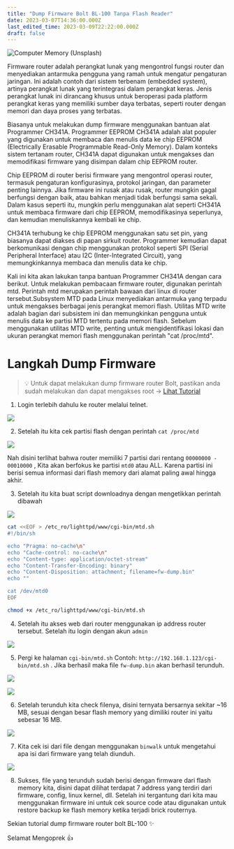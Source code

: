 ```yaml
---
title: "Dump Firmware Bolt BL-100 Tanpa Flash Reader"
date: 2023-03-07T14:36:00.000Z
last_edited_time: 2023-03-09T22:22:00.000Z
draft: false
---
```


![Computer Memory (Unsplash)](https://radito.vercel.app/773e2f6694aa4b0b3c44ee8db3ba3341cff41671689199eadf2a4013a960d00b/68747470733a2f2f7777772e64726f70626f782e636f6d2f732f3033313379677967737465303171332f623735316438323561643435386665323532633063306466653837343432313838643534343362373531373763336636386464333539633138613266653632362e6a70673f646c3d30267261773d31)


Firmware router adalah perangkat lunak yang mengontrol fungsi router dan menyediakan antarmuka pengguna yang ramah untuk mengatur pengaturan jaringan. Ini adalah contoh dari sistem terbenam (embedded system), artinya perangkat lunak yang terintegrasi dalam perangkat keras. Jenis perangkat lunak ini dirancang khusus untuk beroperasi pada platform perangkat keras yang memiliki sumber daya terbatas, seperti router dengan memori dan daya proses yang terbatas.


Biasanya untuk melakukan dump firmware menggunakan bantuan alat Programmer CH341A. Programmer EEPROM CH341A adalah alat populer yang digunakan untuk membaca dan menulis data ke chip EEPROM (Electrically Erasable Programmable Read-Only Memory). Dalam konteks sistem tertanam router, CH341A dapat digunakan untuk mengakses dan memodifikasi firmware yang disimpan dalam chip EEPROM router.


Chip EEPROM di router berisi firmware yang mengontrol operasi router, termasuk pengaturan konfigurasinya, protokol jaringan, dan parameter penting lainnya. Jika firmware ini rusak atau rusak, router mungkin gagal berfungsi dengan baik, atau bahkan menjadi tidak berfungsi sama sekali. Dalam kasus seperti itu, mungkin perlu menggunakan alat seperti CH341A untuk membaca firmware dari chip EEPROM, memodifikasinya seperlunya, dan kemudian menuliskannya kembali ke chip.


CH341A terhubung ke chip EEPROM menggunakan satu set pin, yang biasanya dapat diakses di papan sirkuit router. Programmer kemudian dapat berkomunikasi dengan chip menggunakan protokol seperti SPI (Serial Peripheral Interface) atau I2C (Inter-Integrated Circuit), yang memungkinkannya membaca dan menulis data ke chip.


Kali ini kita akan lakukan tanpa bantuan Programmer CH341A dengan cara berikut. Untuk melakukan pembacaan firmware router, digunakan perintah mtd. Perintah mtd merupakan perintah bawaan dari linux di router tersebut.Subsystem MTD pada Linux menyediakan antarmuka yang terpadu untuk mengakses berbagai jenis perangkat memori flash. Utilitas MTD write adalah bagian dari subsistem ini dan memungkinkan pengguna untuk menulis data ke partisi MTD tertentu pada memori flash. Sebelum menggunakan utilitas MTD write, penting untuk mengidentifikasi lokasi dan ukuran perangkat memori flash menggunakan perintah "cat /proc/mtd".


# Langkah Dump Firmware


> 💡 Untuk dapat melakukan dump firmware router Bolt, pastikan anda sudah melakukan dan dapat mengakses root → [Lihat Tutorial](https://radito.github.io/posts/25149034-6a06-4629-b657-5d42dac4a9b2/)


1. Login terlebih dahulu ke router melalui telnet.


![](https://radito.vercel.app/84a45322281e9793be9200465d9ad0aa686a30df57472143d58aa5b92fa6d014/68747470733a2f2f7777772e64726f70626f782e636f6d2f73636c2f66692f6a3034776538636a3061656162366d73386f3635662f656539653135663365663332346631643539613562373564306632636163383737393561373030383866383031613139643963643065376633666631613834352e706e673f726c6b65793d75776f66356a3063303877303374636b71303862697776356826646c3d30267261773d31)


2. Setelah itu kita cek partisi flash dengan perintah `cat /proc/mtd`


![](https://radito.vercel.app/b86925ec838d834cfe9d45e5c48094b29235678f97342b46072caaf8cf3ee806/68747470733a2f2f7777772e64726f70626f782e636f6d2f73636c2f66692f6d7764386e6969706f7a30643276366961727865712f663238663166376565313865663837356364373835383030623930313634386232303934343630623661343938363166353235326161353035316531323635372e706e673f726c6b65793d6d33786938323163343266746434386b6f327479673762647226646c3d30267261773d31)


Nah disini terlihat bahwa router memiliki 7 partisi dari rentang `00000000 - 00010000` , Kita akan berfokus ke partisi `mtd0` atau ALL.  Karena partisi ini berisi semua informasi dari flash memory dari alamat paling awal hingga akhir.


3. Setelah itu kita buat script downloadnya dengan mengetikkan perintah dibawah


![](https://radito.vercel.app/382573f23b178561102980903ec48daf3cb8a596fb5cec3bde98fda5b87f8680/68747470733a2f2f7777772e64726f70626f782e636f6d2f73636c2f66692f3674766573766334323438663878737179377a6d692f373936613766303139613863316137363039646133633661643837666261613265303863653464383238333639633331383439626564373330376337363162662e706e673f726c6b65793d67396b36336437316f706e6a3035317769383735326578757726646c3d30267261773d31)


```bash
cat <<EOF > /etc_ro/lighttpd/www/cgi-bin/mtd.sh
#!/bin/sh

echo "Pragma: no-cache\n"
echo "Cache-control: no-cache\n"
echo "Content-type: application/octet-stream"
echo "Content-Transfer-Encoding: binary"
echo "Content-Disposition: attachment; filename=fw-dump.bin"
echo ""

cat /dev/mtd0
EOF

chmod +x /etc_ro/lighttpd/www/cgi-bin/mtd.sh
```


4. Setelah itu akses web dari router menggunakan ip address router tersebut. Setelah itu login dengan akun `admin`


![](https://radito.vercel.app/359f0cc5bc2385b306994bce3c7f7b5b06ef8cb2aba569bfbc0b82867a375fcf/68747470733a2f2f7777772e64726f70626f782e636f6d2f73636c2f66692f3862367568636a76337778766b35793939726761682f336661653832326361616238666237656163303431346537373931323633386563666137366662633739323130386138333034376237643134326535646263392e706e673f726c6b65793d7836696f617270303374666131677665307a6571656871373126646c3d30267261773d31)


5. Pergi ke halaman `cgi-bin/mtd.sh` Contoh: `http://192.168.1.123/cgi-bin/mtd.sh` . Jika berhasil maka file `fw-dump.bin` akan berhasil terunduh.


![](https://radito.vercel.app/7a32fac8972dce0a93458aa22d11f0e06d2972e687534d3919ad9fdb9d0ed9c5/68747470733a2f2f7777772e64726f70626f782e636f6d2f73636c2f66692f61767664357634676b6d366a6c37733730333130732f636439623036616131663465633336303439653864656266326364646363323539623534343437313634636235303735663366316163633635313235666633332e706e673f726c6b65793d6d707132683375677566756e627a77667a6e3574716b33393326646c3d30267261773d31)


![](https://radito.vercel.app/aa21bdd7f2d23a6418a6f65d1c33d7362255643c2d23113218fea765f2f9f958/68747470733a2f2f7777772e64726f70626f782e636f6d2f73636c2f66692f6735716167676f797a70726333686a39666c6f66722f653861356335306465376533643063323530303131626366623230626666343833343235633165376536633564306563323062373933626265326162383837362e706e673f726c6b65793d7a336f3167366773776a623038697367767a35747369346f6c26646c3d30267261773d31)


6. Setelah terunduh kita check filenya, disini ternyata bersarnya sekitar ~16 MB, sesuai dengan besar flash memory yang dimiliki router ini yaitu sebesar 16 MB.


![](https://radito.vercel.app/1b013a42c2d0904d8a8afd811f491477878e2f78a897056c6bcef82dd161f62e/68747470733a2f2f7777772e64726f70626f782e636f6d2f73636c2f66692f6a743468797430733877336e7479306f787162336d2f333933656132326232396636633530393762323161366165316231636461393239633435316439646563616566613039626133663165363863303264303363662e706e673f726c6b65793d777670633878676c387769387632753561686d687a6e66667626646c3d30267261773d31)


7. Kita cek isi dari file dengan menggunakan `binwalk` untuk mengetahui apa isi dari firmware yang telah diunduh.


![](https://radito.vercel.app/af2cc760b3d5cf6c906fefcad9e3193c06faafa6814cfe69b951cce3b3c13718/68747470733a2f2f7777772e64726f70626f782e636f6d2f73636c2f66692f717366647633706278786730646d7a396a35686e352f663439386262333164636366653930313133663766616538343430323163313135656262306264356637616136353838366238343566613731373533303730352e706e673f726c6b65793d30353330613479706e38316d7671667a7469777667326e746d26646c3d30267261773d31)


8. Sukses, file yang terunduh sudah berisi dengan firmware dari flash memory kita, disini dapat dilihat terdapat 7 address yang terdiri dari firmware, config, linux kernel, dll. Setelah ini tergantung dari kita mau menggunakan firmware ini untuk cek source code atau digunakan untuk restore backup ke flash memory ketika terjadi brick routernya.


Sekian tutorial dump firmware router bolt BL-100 ✨


Selamat Mengoprek 👍

